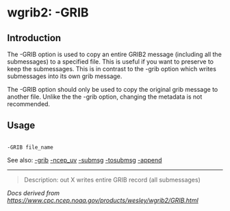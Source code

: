 # wgrib2: -GRIB

## Introduction

The -GRIB option is used to copy an entire
GRIB2 message (including all the submessages) to a specified file.
This is useful if you want to preserve to keep the submessages.
This is in contrast to the -grib option which writes
submessages into its own grib message.

The -GRIB option should only be used
to copy the original grib message to another file. Unlike the
the -grib option, changing the metadata
is not recommended.

## Usage

```

-GRIB file_name

```

See also: [-grib](./grib.html)
[-ncep_uv](./ncep_uv.html)
[-submsg](./submsg.html)
[-tosubmsg](./tosubmsg.html)
[-append](./append.html)

---

> Description: out X writes entire GRIB record (all submessages)

_Docs derived from <https://www.cpc.ncep.noaa.gov/products/wesley/wgrib2/GRIB.html>_
